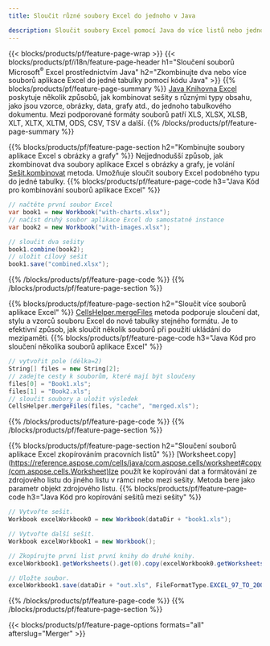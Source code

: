 ```yaml
---
title: Sloučit různé soubory Excel do jednoho v Java

description: Sloučit soubory Excel pomocí Java do více listů nebo jednoho listu. Slučujte, kombinujte nebo spojujte dokumenty Excel do PDF, obrázků a HTML.
---
```

{{< blocks/products/pf/feature-page-wrap >}}
{{< blocks/products/pf/i18n/feature-page-header h1="Sloučení souborů Microsoft<sup>&reg;</sup> Excel prostřednictvím Java" h2="Zkombinujte dva nebo více souborů aplikace Excel do jedné tabulky pomocí kódu Java" >}}
{{% blocks/products/pf/feature-page-summary %}}
[Java Knihovna Excel](/cells/java/) poskytuje několik způsobů, jak kombinovat sešity s různými typy obsahu, jako jsou vzorce, obrázky, data, grafy atd., do jednoho tabulkového dokumentu. Mezi podporované formáty souborů patří XLS, XLSX, XLSB, XLT, XLTX, XLTM, ODS, CSV, TSV a další.
{{% /blocks/products/pf/feature-page-summary %}}

{{% blocks/products/pf/feature-page-section h2="Kombinujte soubory aplikace Excel s obrázky a grafy" %}}
Nejjednodušší způsob, jak zkombinovat dva soubory aplikace Excel s obrázky a grafy, je volání [Sešit.kombinovat](https://reference.aspose.com/cells/java/com.aspose.cells/workbook#combine(com.aspose.cells.Workbook)) metoda. Umožňuje sloučit soubory Excel podobného typu do jedné tabulky.
{{% blocks/products/pf/feature-page-code h3="Java Kód pro kombinování souborů aplikace Excel" %}}

```cs
// načtěte první soubor Excel
var book1 = new Workbook("with-charts.xlsx");
// načíst druhý soubor aplikace Excel do samostatné instance
var book2 = new Workbook("with-images.xlsx");

// sloučit dva sešity
book1.combine(book2);
// uložit cílový sešit 
book1.save("combined.xlsx");

```
{{% /blocks/products/pf/feature-page-code %}}
{{% /blocks/products/pf/feature-page-section %}}

{{% blocks/products/pf/feature-page-section h2="Sloučit více souborů aplikace Excel" %}}
[CellsHelper.mergeFiles](https://reference.aspose.com/cells/java/com.aspose.cells/cellshelper#mergeFiles) metoda podporuje sloučení dat, stylu a vzorců souboru Excel do nové tabulky stejného formátu. Je to efektivní způsob, jak sloučit několik souborů při použití ukládání do mezipaměti. 
{{% blocks/products/pf/feature-page-code h3="Java Kód pro sloučení několika souborů aplikace Excel" %}}

```cs
// vytvořit pole (délka=2)
String[] files = new String[2];
// zadejte cesty k souborům, které mají být sloučeny
files[0] = "Book1.xls";
files[1] = "Book2.xls";
// sloučit soubory a uložit výsledek
CellsHelper.mergeFiles(files, "cache", "merged.xls");


```
{{% /blocks/products/pf/feature-page-code %}}
{{% /blocks/products/pf/feature-page-section %}}

{{% blocks/products/pf/feature-page-section h2="Sloučení souborů aplikace Excel zkopírováním pracovních listů" %}}
[Worksheet.copy](https://reference.aspose.com/cells/java/com.aspose.cells/worksheet#copy(com.aspose.cells.Worksheet)lze použít ke kopírování dat a formátování ze zdrojového listu do jiného listu v rámci nebo mezi sešity. Metoda bere jako parametr objekt zdrojového listu.
{{% blocks/products/pf/feature-page-code h3="Java Kód pro kopírování sešitů mezi sešity" %}}

```cs
// Vytvořte sešit.
Workbook excelWorkbook0 = new Workbook(dataDir + "book1.xls");

// Vytvořte další sešit.
Workbook excelWorkbook1 = new Workbook();

// Zkopírujte první list první knihy do druhé knihy.
excelWorkbook1.getWorksheets().get(0).copy(excelWorkbook0.getWorksheets().get(0));

// Uložte soubor.
excelWorkbook1.save(dataDir + "out.xls", FileFormatType.EXCEL_97_TO_2003);

```
{{% /blocks/products/pf/feature-page-code %}}
{{% /blocks/products/pf/feature-page-section %}}

{{< blocks/products/pf/feature-page-options formats="all" afterslug="Merger" >}}
